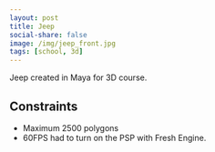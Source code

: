 ```yaml
---
layout: post
title: Jeep
social-share: false
image: /img/jeep_front.jpg
tags: [school, 3d]
---
```


Jeep created in Maya for 3D course.

## Constraints
- Maximum 2500 polygons
- 60FPS had to turn on the PSP with Fresh Engine.
